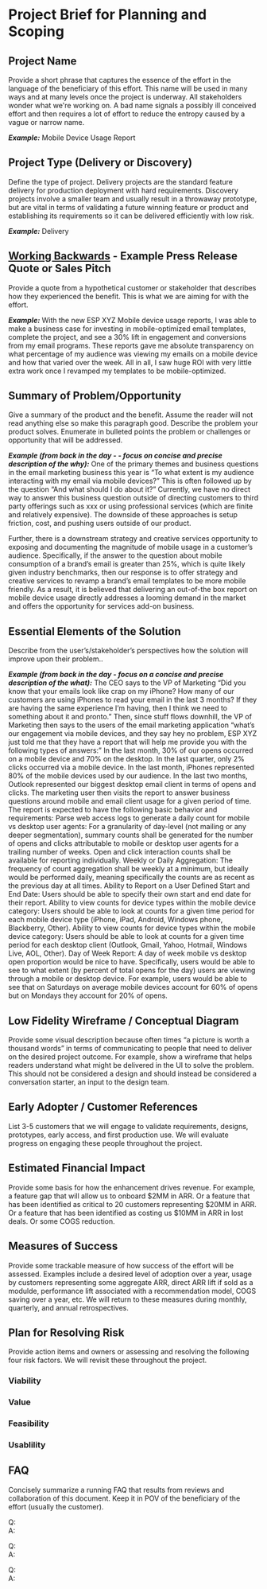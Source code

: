# Project Brief for Planning and Scoping
## Project Name
Provide a short phrase that captures the essence of the effort in the language of the beneficiary of this effort. This name will be used in many ways and at many levels once the project is underway. All stakeholders wonder what we're working on. A bad name signals a possibly ill conceived effort and then requires a lot of effort to reduce the entropy caused by a vague or narrow name.

***Example:*** Mobile Device Usage Report

## Project Type (Delivery or Discovery)
Define the type of project. Delivery projects are the standard feature delivery for production deployment with hard requirements. Discovery projects involve a smaller team and usually result in  a throwaway prototype, but are vital in terms of validating a future winning feature or product and establishing its requirements so it can be delivered efficiently with low risk.

***Example:*** Delivery

## [Working Backwards](https://www.allthingsdistributed.com/2006/11/working_backwards.html) - Example Press Release Quote or Sales Pitch
Provide a quote from a hypothetical customer or stakeholder that describes how they experienced the benefit. This is what we are aiming for with the effort.  

***Example:*** With the new ESP XYZ Mobile device usage reports, I was able to make a business case for investing in mobile-optimized email templates, complete the project, and see a 30% lift in engagement and conversions from my email programs. These reports gave me absolute transparency on what percentage of my audience was viewing my emails on a mobile device and how that varied over the week. All in all, I saw huge ROI with very little extra work once I revamped my templates to be mobile-optimized.

## Summary of Problem/Opportunity
Give a summary of the product and the benefit. Assume the reader will not read anything else so make this paragraph good. Describe the problem your product solves. Enumerate in bulleted points the problem or challenges or opportunity that will be addressed.

***Example (from back in the day - - focus on concise and precise description of the why):*** One of the primary themes and business questions in the email marketing business this year is “To what extent is my audience interacting with my email via mobile devices?” This is often followed up by the question “And what should I do about it?” Currently, we have no direct way to answer this business question outside of directing customers to third party offerings such as xxx or using professional services (which are finite and relatively expensive). The downside of these approaches is setup friction, cost, and pushing users outside of our product.

Further, there is a downstream strategy and creative services opportunity to exposing and documenting the magnitude of mobile usage in a customer’s audience. Specifically, if the answer to the question about mobile consumption of a brand’s email is greater than 25%, which is quite likely given industry benchmarks, then our response is to offer strategy and creative services to revamp a brand’s email templates to be more mobile friendly. As a result, it is believed that delivering an out-of-the box report on mobile device usage directly addresses a looming demand in the market and offers the opportunity for services add-on business.

## Essential Elements of the Solution
Describe from the user’s/stakeholder’s perspectives how the solution will improve upon their problem..

***Example (from back in the day - focus on a concise and precise description of the what):***
The CEO says to the VP of Marketing “Did you know that your emails look like crap on my iPhone? How many of our customers are using iPhones to read your email in the last 3 months? If they are having the same experience I’m having, then I think we need to something about it and pronto.” Then, since stuff flows downhill, the VP of Marketing then says to the users of the email marketing application “what’s our engagement via mobile devices, and they say hey no problem, ESP XYZ just told me that they have a report that will help me provide you with the following types of answers:”
In the last month, 30% of our opens occurred on a mobile device and 70% on the desktop.
In the last quarter, only 2% clicks occurred via a mobile device.
In the last month, iPhones represented 80% of the mobile devices used by our audience.
In the last two months, Outlook represented our biggest desktop email client in terms of opens and clicks.
The marketing user then visits the report to answer business questions around mobile and email client usage for a given period of time. The report is expected to have the following basic behavior and requirements:
Parse web access logs to generate a daily count for mobile vs desktop user agents: For a granularity of day-level (not mailing or any deeper segmentation), summary counts shall be generated for the number of opens and clicks attributable to mobile or desktop user agents for a trailing number of weeks. Open and click interaction counts shall be available for reporting individually.
Weekly or Daily Aggregation: The frequency of count aggregation shall be weekly at a minimum, but ideally would be performed daily, meaning specifically the counts are as recent as the previous day at all times.
Ability to Report on a User Defined Start and End Date: Users should be able to specify their own start and end date for their report.
Ability to view counts for device types within the mobile device category: Users should be able to look at counts for a given time period for each mobile device type (iPhone, iPad, Android, Windows phone, Blackberry, Other).
Ability to view counts for device types within the mobile device category: Users should be able to look at counts for a given time period for each desktop client (Outlook, Gmail, Yahoo, Hotmail, Windows Live, AOL, Other).
Day of Week Report: A day of week mobile vs desktop open proportion would be nice to have. Specifically, users would be able to see to what extent (by percent of total opens for the day) users are viewing through a mobile or desktop device. For example, users would be able to see that on Saturdays on average mobile devices account for 60% of opens but on Mondays they account for 20% of opens. 

## Low Fidelity Wireframe / Conceptual Diagram
Provide some visual description because often times “a picture is worth a thousand words” in terms of communicating to people that need to deliver on the desired project outcome. For example, show a wireframe that helps readers understand what might be delivered in the UI to solve the problem. This should not be considered a design and should instead be considered a conversation starter, an input to the design team.

## Early Adopter / Customer References
List 3-5 customers that we will engage to validate requirements, designs, prototypes, early access, and first production use. We will evaluate progress on engaging these people throughout the project. 

## Estimated Financial Impact
Provide some basis for how the enhancement drives revenue. For example, a feature gap that will allow us to onboard $2MM in ARR. Or a feature that has been identified as critical to 20 customers representing $20MM in ARR. Or a feature that has been identified as costing us $10MM in ARR in lost deals. Or some COGS reduction.

## Measures of Success
Provide some trackable measure of how success of the effort will be assessed. Examples include a desired level of adoption over a year, usage by customers representing some aggregate ARR, direct ARR lift if sold as a modulde, performance lift associated with a recommendation model, COGS saving over a year, etc. We will return to these measures during monthly, quarterly, and annual retrospectives.

## Plan for Resolving Risk
Provide action items and owners or assessing and resolving the following four risk factors. We will revisit these throughout the project. 

### Viability  
### Value  
### Feasibility  
### Usablility  

## FAQ 
Concisely summarize a running FAQ that results from reviews and collaboration of this document. Keep it in POV of the beneficiary of the effort (usually the customer).

Q:   
A:

Q:  
A:

Q:  
A:  
